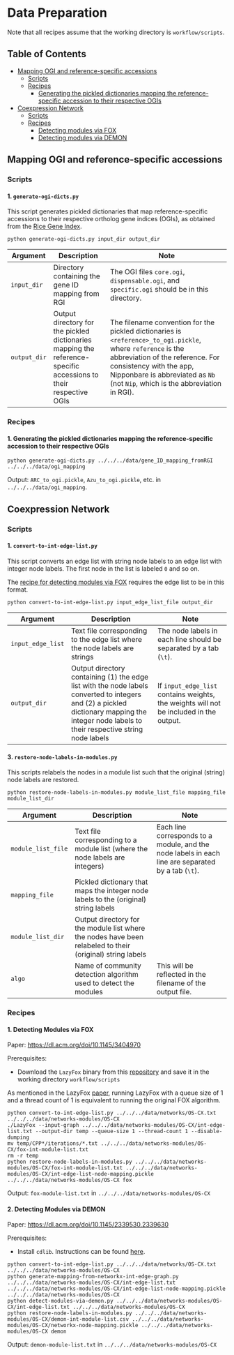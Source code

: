 # Data Preparation

Note that all recipes assume that the working directory is `workflow/scripts`.

## Table of Contents

-   [Mapping OGI and reference-specific accessions](https://github.com/bioinfodlsu/rice-pilaf/blob/main/prepare_data/README.md#mapping-ogi-and-reference-specific-accessions)
    -   [Scripts](https://github.com/bioinfodlsu/rice-pilaf/blob/main/prepare_data/README.md#scripts)
    -   [Recipes](https://github.com/bioinfodlsu/rice-pilaf/blob/main/prepare_data/README.md#recipes)
        -   [Generating the pickled dictionaries mapping the reference-specific accession to their respective OGIs](https://github.com/bioinfodlsu/rice-pilaf/blob/main/prepare_data/README.md#1-generating-the-pickled-dictionaries-mapping-the-reference-specific-accession-to-their-respective-ogis)
-   [Coexpression Network](https://github.com/bioinfodlsu/rice-pilaf/blob/main/prepare_data/README.md#coexpression-network)
    -   [Scripts](https://github.com/bioinfodlsu/rice-pilaf/blob/main/prepare_data/README.md#scripts-1)
    -   [Recipes](https://github.com/bioinfodlsu/rice-pilaf/blob/main/prepare_data/README.md#recipes-1)
        -   [Detecting modules via FOX](https://github.com/bioinfodlsu/rice-pilaf/blob/main/prepare_data/README.md#1-detecting-modules-via-fox)
        -   [Detecting modules via DEMON](https://github.com/bioinfodlsu/rice-pilaf/blob/main/prepare_data/README.md#2-detecting-modules-via-demon)

## Mapping OGI and reference-specific accessions

### Scripts

#### 1. `generate-ogi-dicts.py`

This script generates pickled dictionaries that map reference-specific accessions to their respective ortholog gene indices (OGIs), as obtained from the [Rice Gene Index](https://riceome.hzau.edu.cn/download.html).

```
python generate-ogi-dicts.py input_dir output_dir
```

| Argument     | Description                                                                                                      | Note                                                                                                                                                                                                                                                        |
| ------------ | ---------------------------------------------------------------------------------------------------------------- | ----------------------------------------------------------------------------------------------------------------------------------------------------------------------------------------------------------------------------------------------------------- |
| `input_dir`  | Directory containing the gene ID mapping from RGI                                                                | The OGI files `core.ogi`, `dispensable.ogi`, and `specific.ogi` should be in this directory.                                                                                                                                                                |
| `output_dir` | Output directory for the pickled dictionaries mapping the reference-specific accessions to their respective OGIs | The filename convention for the pickled dictionaries is `<reference>_to_ogi.pickle`, where `reference` is the abbreviation of the reference. For consistency with the app, Nipponbare is abbreviated as `Nb` (not `Nip`, which is the abbreviation in RGI). |

### Recipes

#### 1. Generating the pickled dictionaries mapping the reference-specific accession to their respective OGIs

```
python generate-ogi-dicts.py ../../../data/gene_ID_mapping_fromRGI ../../../data/ogi_mapping
```

Output: `ARC_to_ogi.pickle`, `Azu_to_ogi.pickle`, etc. in `../../../data/ogi_mapping`.

## Coexpression Network

### Scripts

#### 1. `convert-to-int-edge-list.py`

This script converts an edge list with string node labels to an edge list with integer node labels. The first node in the list is labeled `0` and so on.

The [recipe for detecting modules via FOX](https://github.com/bioinfodlsu/rice-pilaf/blob/main/prepare_data/README.md#1-detecting-modules-via-fox) requires the edge list to be in this format.

```
python convert-to-int-edge-list.py input_edge_list_file output_dir
```

| Argument          | Description                                                                                                                                                                                  | Note                                                                                   |
| ----------------- | -------------------------------------------------------------------------------------------------------------------------------------------------------------------------------------------- | -------------------------------------------------------------------------------------- |
| `input_edge_list` | Text file corresponding to the edge list where the node labels are strings                                                                                                                   | The node labels in each line should be separated by a tab (`\t`).                      |
| `output_dir`      | Output directory containing (1) the edge list with the node labels converted to integers and (2) a pickled dictionary mapping the integer node labels to their respective string node labels | If `input_edge_list` contains weights, the weights will not be included in the output. |

#### 3. `restore-node-labels-in-modules.py`

This scripts relabels the nodes in a module list such that the original (string) node labels are restored.

```
python restore-node-labels-in-modules.py module_list_file mapping_file module_list_dir
```

| Argument           | Description                                                                                                | Note                                                                                               |
| ------------------ | ---------------------------------------------------------------------------------------------------------- | -------------------------------------------------------------------------------------------------- |
| `module_list_file` | Text file corresponding to a module list (where the node labels are integers)                              | Each line corresponds to a module, and the node labels in each line are separated by a tab (`\t`). |
| `mapping_file`     | Pickled dictionary that maps the integer node labels to the (original) string labels                       |
| `module_list_dir`  | Output directory for the module list where the nodes have been relabeled to their (original) string labels |
| `algo`             | Name of community detection algorithm used to detect the modules                                           | This will be reflected in the filename of the output file.                                         |

### Recipes

#### 1. Detecting Modules via FOX

Paper: https://dl.acm.org/doi/10.1145/3404970

Prerequisites:

-   Download the `LazyFox` binary from this [repository](https://github.com/TimGarrels/LazyFox) and save it in the working directory `workflow/scripts`

As mentioned in the LazyFox [paper](https://peerj.com/articles/cs-1291/), running LazyFox with a queue size of 1 and a thread count of 1 is equivalent to running the original FOX algorithm.

```
python convert-to-int-edge-list.py ../../../data/networks/OS-CX.txt ../../../data/networks-modules/OS-CX
./LazyFox --input-graph ../../../data/networks-modules/OS-CX/int-edge-list.txt --output-dir temp --queue-size 1 --thread-count 1 --disable-dumping
mv temp/CPP*/iterations/*.txt ../../../data/networks-modules/OS-CX/fox-int-module-list.txt
rm -r temp
python restore-node-labels-in-modules.py ../../../data/networks-modules/OS-CX/fox-int-module-list.txt ../../../data/networks-modules/OS-CX/int-edge-list-node-mapping.pickle ../../../data/networks-modules/OS-CX fox
```

Output: `fox-module-list.txt` in `../../../data/networks-modules/OS-CX`

#### 2. Detecting Modules via DEMON

Paper: https://dl.acm.org/doi/10.1145/2339530.2339630

Prerequisites:

-   Install `cdlib`. Instructions can be found [here](https://cdlib.readthedocs.io/en/latest/installing.html).

```
python convert-to-int-edge-list.py ../../../data/networks/OS-CX.txt ../../../data/networks-modules/OS-CX
python generate-mapping-from-networkx-int-edge-graph.py ../../../data/networks-modules/OS-CX/int-edge-list.txt ../../../data/networks-modules/OS-CX/int-edge-list-node-mapping.pickle ../../../data/networks-modules/OS-CX
python detect-modules-via-demon.py ../../../data/networks-modules/OS-CX/int-edge-list.txt ../../../data/networks-modules/OS-CX
python restore-node-labels-in-modules.py ../../../data/networks-modules/OS-CX/demon-int-module-list.csv ../../../data/networks-modules/OS-CX/networkx-node-mapping.pickle ../../../data/networks-modules/OS-CX demon
```

Output: `demon-module-list.txt` in `../../../data/networks-modules/OS-CX`
